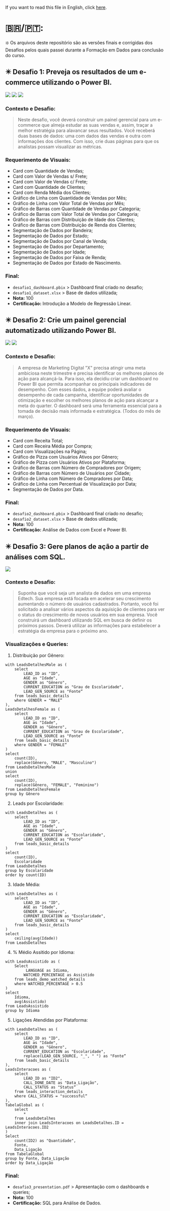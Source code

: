 If you want to read this file in English, click [here](README_ENG.md).

# 🇧🇷/🇵🇹:

❇️ Os arquivos deste repositório são as versões finais e corrigidas dos Desafios pelos quais passei durante a Formação em Dados para conclusão do curso.

## ✴️ Desafio 1: Preveja os resultados de um e-commerce utilizando o Power BI.
![](desafio1_print1.jpg) ![](desafio1_print2.jpg) ![](desafio1_print3.jpg)
### Contexto e Desafio:
> Neste desafio, você deverá construir um painel gerencial para um e-commerce que almeja estudar as suas vendas e, assim, traçar a melhor estratégia para alavancar seus resultados. Você receberá duas bases de dados: uma com dados das vendas e outra com informações dos clientes. Com isso, crie duas páginas para que os analistas possam visualizar as métricas.
### Requerimento de Visuais:
+ Card com Quantidade de Vendas;
+ Card com Valor de Vendas s/ Frete;
+ Card com Valor de Vendas c/ Frete;
+ Card com Quantidade de Clientes;
+ Card com Renda Média dos Clientes;
+ Gráfico de Linha com Quantidade de Vendas por Mês;
+ Gráfico de Linha com Valor Total de Vendas por Mês;
+ Gráfico de Barras com Quantidade de Vendas por Categoria;
+ Gráfico de Barras com Valor Total de Vendas por Categoria;
+ Gráfico de Barras com Distribuição de Idade dos Clientes;
+ Gráfico de Barras com Distribuição de Renda dos Clientes;
+ Segmentação de Dados por Bandeira;
+ Segmentação de Dados por Estado;
+ Segmentação de Dados por Canal de Venda;
+ Segmentação de Dados por Departamento;
+ Segmentação de Dados por Idade;
+ Segmentação de Dados por Faixa de Renda;
+ Segmentação de Dados por Estado de Nascimento.
### Final:
- `desafio1_dashboard.pbix` > Dashboard final criado no desafio;
- `desafio1_dataset.xlsx` > Base de dados utilizada;
- **Nota:** 100
- **Certificação:** Introdução a Modelo de Regressão Linear.

## ✴️ Desafio 2: Crie um painel gerencial automatizado utilizando Power BI.
![](desafio2_print1.jpg) ![](desafio2_print2.jpg)
### Contexto e Desafio:
> A empresa de Marketing Digital "X" precisa atingir uma meta ambiciosa neste trimestre e precisa identificar os melhores planos de ação para alcançá-la. Para isso, ela decidiu criar um dashboard no Power BI que permita acompanhar os principais indicadores de desempenho. Com esses dados, a equipe poderá avaliar o desempenho de cada campanha, identificar oportunidades de otimização e escolher os melhores planos de ação para alcançar a meta do quarter. O dashboard será uma ferramenta essencial para a tomada de decisão mais informada e estratégica. (Todos do mês de março).
### Requerimento de Visuais:
+ Card com Receita Total;
+ Card com Receira Média por Compra;
+ Card com Visualizações na Página;
+ Gráfico de Pizza com Usuários Ativos por Gênero;
+ Gráfico de Pizza com Usuários Ativos por Plataforma;
+ Gráfico de Barras com Número de Compradores por Origem;
+ Gráfico de Barras com Número de Usuários por Cidade;
+ Gráfico de Linha com Número de Compradores por Data;
+ Gráfico de Linha com Percentual de Visualização por Data;
+ Segmentação de Dados por Data.
### Final:
- `desafio2_dashboard.pbix` > Dashboard final criado no desafio;
- `desafio2_dataset.xlsx` > Base de dados utilizada;
- **Nota:** 100
- **Certificação:** Análise de Dados com Excel e Power BI.

## ✴️ Desafio 3: Gere planos de ação a partir de análises com SQL.
![](desafio3_print1.png)
### Contexto e Desafio:
> Suponha que você seja um analista de dados em uma empresa Edtech. Sua empresa está focada em acelerar seu crescimento aumentando o número de usuários cadastrados. Portanto, você foi solicitado a analisar vários aspectos da aquisição de clientes para ver o status do crescimento de novos usuários em sua empresa. Você construirá um dashboard utilizando SQL em busca de definir os próximos passos. Deverá utilizar as informações para estabelecer a estratégia da empresa para o próximo ano.
### Visualizações e Queries:
1. Distribuição por Gênero:
```
with LeadsDetalhesMale as (
    select
        LEAD_ID as "ID",
        AGE as "Idade",
        GENDER as "Gênero",
        CURRENT_EDUCATION as "Grau de Escolaridade",
        LEAD_GEN_SOURCE as "Fonte“
    from leads_basic_details
    where GENDER = "MALE“
),
LeadsDetalhesFemale as (
    select
        LEAD_ID as "ID",
        AGE as "Idade",
        GENDER as "Gênero",
        CURRENT_EDUCATION as "Grau de Escolaridade",
        LEAD_GEN_SOURCE as "Fonte“
    from leads_basic_details
    where GENDER = "FEMALE“
)
select
    count(ID),
    replace(Gênero, "MALE", "Masculino")
from LeadsDetalhesMale
union
select
    count(ID),
    replace(Gênero, "FEMALE", "Feminino")
from LeadsDetalhesFemale
group by Gênero
```
2. Leads por Escolaridade:
```
with LeadsDetalhes as (
    select
        LEAD_ID as "ID",
        AGE as "Idade",
        GENDER as "Gênero",
        CURRENT_EDUCATION as "Escolaridade",
        LEAD_GEN_SOURCE as "Fonte“
    from leads_basic_details
)
select
    count(ID),
    Escolaridade
from LeadsDetalhes
group by Escolaridade
order by count(ID)
```
3. Idade Média:
```
with LeadsDetalhes as (
    select
        LEAD_ID as "ID",
        AGE as "Idade",
        GENDER as "Gênero",
        CURRENT_EDUCATION as "Escolaridade",
        LEAD_GEN_SOURCE as "Fonte“
    from leads_basic_details
)
select
    ceiling(avg(Idade))
from LeadsDetalhes
```
4. % Médio Assitido por Idioma:
```
with LeadsAssistido as (
    Select
         LANGUAGE as Idioma,
        WATCHED_PERCENTAGE as Assistido
    from leads_demo_watched_details
    where WATCHED_PERCENTAGE > 0.5
)
select
    Idioma,
    avg(Assistido)
from LeadsAssistido
group by Idioma
```
5. Ligações Atendidas por Plataforma:
```
with LeadsDetalhes as (
    select
        LEAD_ID as "ID",
        AGE as "Idade",
        GENDER as "Gênero",
        CURRENT_EDUCATION as "Escolaridade",
        replace(LEAD_GEN_SOURCE, "_", " ") as "Fonte“
    from leads_basic_details
),
LeadsInteracoes as (
    select
        LEAD_ID as "ID2",
        CALL_DONE_DATE as "Data_Ligação",
        CALL_STATUS as "Status“
    from leads_interaction_details
    where CALL_STATUS = "successful“
),
TabelaGlobal as (
    select
        *
    from LeadsDetalhes
    inner join LeadsInteracoes on LeadsDetalhes.ID = LeadsInteracoes.ID2
)
Select
    count(ID2) as "Quantidade",
    Fonte,
    Data_Ligação
from TabelaGlobal
group by Fonte, Data_Ligação
order by Data_Ligação
```
### Final:
- `desafio3_presentation.pdf` > Apresentação com o dashboards e queries;
- **Nota:** 100
- **Certificação:** SQL para Análise de Dados.
